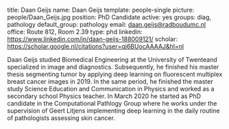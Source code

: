 title: Daan Geijs
name: Daan Geijs
template: people-single
picture: people/Daan_Geijs.jpg
position: PhD Candidate
active: yes 
groups: diag, pathology
default_group: pathology 
email: daan.geijs@radboudumc.nl
office: Route 812, Room 2.39
type: phd
linkedin: https://www.linkedin.com/in/daan-geijs-188009121/
scholar: https://scholar.google.nl/citations?user=qj6BUocAAAAJ&hl=nl

Daan Geijs studied Biomedical Engineering at the University of Twenteand specialized in image and diagnostics. Subsequently, he finished his master thesis segmenting tumor by applying deep learning on fluorescent multiplex breast cancer images in 2019. In the same period, he finished the master study Science Education and Communication in Physics and worked as a secondary school Physics teacher. In March 2020 he started as PhD candidate in the Computational Pathlogy Group where he works under the supervision of Geert Litjens implementing deep learning in the daily routine of pathologists assessing skin cancer.  